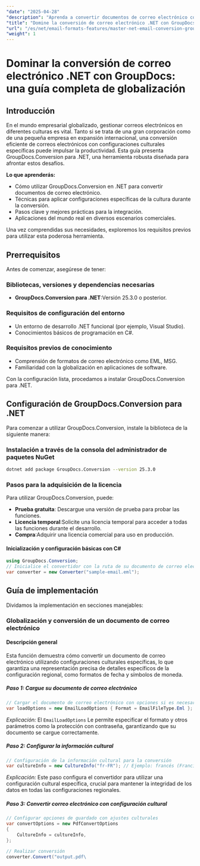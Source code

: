 ```yaml
---
"date": "2025-04-28"
"description": "Aprenda a convertir documentos de correo electrónico con GroupDocs.Conversion en .NET. Esta guía explica cómo aplicar la configuración cultural para garantizar una integración y localización fluidas."
"title": "Domine la conversión de correo electrónico .NET con GroupDocs&#58; una guía de globalización para desarrolladores"
"url": "/es/net/email-formats-features/master-net-email-conversion-groupdocs-globalization-guide/"
"weight": 1
---
```


# Dominar la conversión de correo electrónico .NET con GroupDocs: una guía completa de globalización

## Introducción
En el mundo empresarial globalizado, gestionar correos electrónicos en diferentes culturas es vital. Tanto si se trata de una gran corporación como de una pequeña empresa en expansión internacional, una conversión eficiente de correos electrónicos con configuraciones culturales específicas puede impulsar la productividad. Esta guía presenta GroupDocs.Conversion para .NET, una herramienta robusta diseñada para afrontar estos desafíos.

**Lo que aprenderás:**
- Cómo utilizar GroupDocs.Conversion en .NET para convertir documentos de correo electrónico.
- Técnicas para aplicar configuraciones específicas de la cultura durante la conversión.
- Pasos clave y mejores prácticas para la integración.
- Aplicaciones del mundo real en diversos escenarios comerciales.

Una vez comprendidas sus necesidades, exploremos los requisitos previos para utilizar esta poderosa herramienta.

## Prerrequisitos
Antes de comenzar, asegúrese de tener:

### Bibliotecas, versiones y dependencias necesarias
- **GroupDocs.Conversion para .NET**:Versión 25.3.0 o posterior.
  

### Requisitos de configuración del entorno
- Un entorno de desarrollo .NET funcional (por ejemplo, Visual Studio).
- Conocimientos básicos de programación en C#.

### Requisitos previos de conocimiento
- Comprensión de formatos de correo electrónico como EML, MSG.
- Familiaridad con la globalización en aplicaciones de software.

Con la configuración lista, procedamos a instalar GroupDocs.Conversion para .NET.

## Configuración de GroupDocs.Conversion para .NET
Para comenzar a utilizar GroupDocs.Conversion, instale la biblioteca de la siguiente manera:

### Instalación a través de la consola del administrador de paquetes NuGet
```bash
dotnet add package GroupDocs.Conversion --version 25.3.0
```

### Pasos para la adquisición de la licencia
Para utilizar GroupDocs.Conversion, puede:
- **Prueba gratuita**: Descargue una versión de prueba para probar las funciones.
- **Licencia temporal**:Solicite una licencia temporal para acceder a todas las funciones durante el desarrollo.
- **Compra**:Adquirir una licencia comercial para uso en producción.

#### Inicialización y configuración básicas con C#
```csharp
using GroupDocs.Conversion;
// Inicialice el convertidor con la ruta de su documento de correo electrónico
var converter = new Converter("sample-email.eml");
```

## Guía de implementación
Dividamos la implementación en secciones manejables:

### Globalización y conversión de un documento de correo electrónico
#### Descripción general
Esta función demuestra cómo convertir un documento de correo electrónico utilizando configuraciones culturales específicas, lo que garantiza una representación precisa de detalles específicos de la configuración regional, como formatos de fecha y símbolos de moneda.

##### Paso 1: Cargue su documento de correo electrónico
```csharp
// Cargar el documento de correo electrónico con opciones si es necesario
var loadOptions = new EmailLoadOptions { Format = EmailFileType.Eml };
```
*Explicación:* El `EmailLoadOptions` Le permite especificar el formato y otros parámetros como la protección con contraseña, garantizando que su documento se cargue correctamente.

##### Paso 2: Configurar la información cultural
```csharp
// Configuración de la información cultural para la conversión
var cultureInfo = new CultureInfo("fr-FR"); // Ejemplo: francés (Francia)
```
*Explicación:* Este paso configura el convertidor para utilizar una configuración cultural específica, crucial para mantener la integridad de los datos en todas las configuraciones regionales.

##### Paso 3: Convertir correo electrónico con configuración cultural
```csharp
// Configurar opciones de guardado con ajustes culturales
var convertOptions = new PdfConvertOptions
{
    CultureInfo = cultureInfo,
};

// Realizar conversión
converter.Convert("output.pdf\